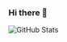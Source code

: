 ### Hi there 👋

![GitHub Stats](https://github-readme-stats.vercel.app/api?username=k-suke39&show_icons=true&theme=graywhite)
